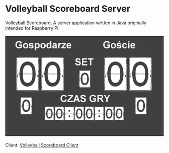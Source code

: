 # Volleyball Scoreboard Server
Volleyball Scoreboard. A server application written in Java originally intended for Raspberry Pi
<br><br>
<img src="sboardserver.png">
<br><br>
Client: <a href="https://github.com/xselthor/SVolleyballSportsBoardClient">Volleyball Scoreboard Client</a>
